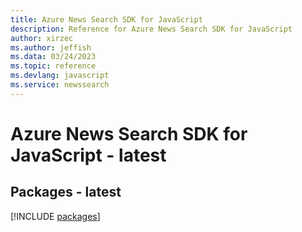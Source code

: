 ```yaml
---
title: Azure News Search SDK for JavaScript
description: Reference for Azure News Search SDK for JavaScript
author: xirzec
ms.author: jeffish
ms.data: 03/24/2023
ms.topic: reference
ms.devlang: javascript
ms.service: newssearch
---
```

# Azure News Search SDK for JavaScript - latest
## Packages - latest
[!INCLUDE [packages](news-search-index.md)]
